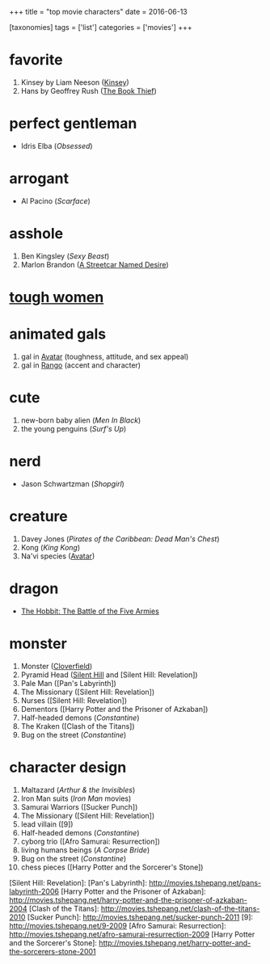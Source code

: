 +++
title = "top movie characters"
date = 2016-06-13

[taxonomies]
tags = ['list']
categories = ['movies']
+++

favorite
========

1.  Kinsey by Liam Neeson ([Kinsey])
2.  Hans by Geoffrey Rush ([The Book Thief])

perfect gentleman
=================

-   Idris Elba (*Obsessed*)

arrogant
========

-   Al Pacino (*Scarface*)

asshole
=======

1.  Ben Kingsley (*Sexy Beast*)
2.  Marlon Brandon ([A Streetcar Named Desire])

[tough women]
=============

animated gals
=============

1.  gal in [Avatar] (toughness, attitude, and sex appeal)
2.  gal in [Rango] (accent and character)

cute
====

1.  new-born baby alien (*Men In Black*)
2.  the young penguins (*Surf\'s Up*)

nerd
====

-   Jason Schwartzman (*Shopgirl*)

creature
========

1.  Davey Jones (*Pirates of the Caribbean: Dead Man\'s Chest*)
2.  Kong (*King Kong*)
3.  Na\'vi species ([Avatar])

dragon
======

-   [The Hobbit: The Battle of the Five Armies]

monster
=======

1.  Monster ([Cloverfield])
2.  Pyramid Head ([Silent Hill] and [Silent Hill: Revelation])
3.  Pale Man ([Pan\'s Labyrinth])
4.  The Missionary ([Silent Hill: Revelation])
5.  Nurses ([Silent Hill: Revelation])
6.  Dementors ([Harry Potter and the Prisoner of Azkaban])
7.  Half-headed demons (*Constantine*)
8.  The Kraken ([Clash of the Titans])
9.  Bug on the street (*Constantine*)

character design
================

1.  Maltazard (*Arthur & the Invisibles*)
2.  Iron Man suits (*Iron Man* movies)
3.  Samurai Warriors ([Sucker Punch])
4.  The Missionary ([Silent Hill: Revelation])
5.  lead villain ([9])
6.  Half-headed demons (*Constantine*)
7.  cyborg trio ([Afro Samurai: Resurrection])
8.  living humans beings (*A Corpse Bride*)
9.  Bug on the street (*Constantine*)
10. chess pieces ([Harry Potter and the Sorcerer\'s Stone])

  [Kinsey]: http://movies.tshepang.net/kinsey-2004
  [The Book Thief]: http://movies.tshepang.net/the-book-thief-2013
  [A Streetcar Named Desire]: http://movies.tshepang.net/a-streetcar-named-desire-1951
  [tough women]: http://movies.tshepang.net/tough-women
  [Avatar]: http://movies.tshepang.net/avatar-2009
  [Rango]: http://movies.tshepang.net/rango-2011
  [The Hobbit: The Battle of the Five Armies]: http://movies.tshepang.net/the-hobbit-the-battle-of-the-five-armies
  [Cloverfield]: http://movies.tshepang.net/cloverfield-2008
  [Silent Hill]: http://movies.tshepang.net/silent-hill-2006
  [Silent Hill: Revelation]:
  [Pan\'s Labyrinth]: http://movies.tshepang.net/pans-labyrinth-2006
  [Harry Potter and the Prisoner of Azkaban]: http://movies.tshepang.net/harry-potter-and-the-prisoner-of-azkaban-2004
  [Clash of the Titans]: http://movies.tshepang.net/clash-of-the-titans-2010
  [Sucker Punch]: http://movies.tshepang.net/sucker-punch-2011
  [9]: http://movies.tshepang.net/9-2009
  [Afro Samurai: Resurrection]: http://movies.tshepang.net/afro-samurai-resurrection-2009
  [Harry Potter and the Sorcerer\'s Stone]: http://movies.tshepang.net/harry-potter-and-the-sorcerers-stone-2001
